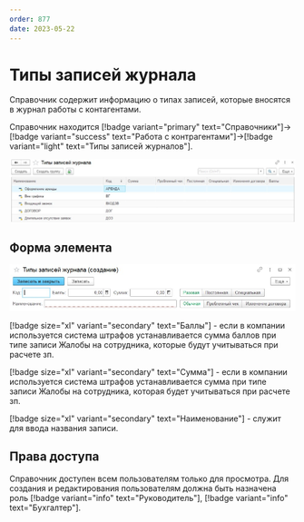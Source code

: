 ```yaml
---
order: 877
date: 2023-05-22
---
```

# Типы записей журнала

Справочник содержит информацию о типах записей, которые вносятся в журнал работы с контагентами.

Справочник находится [!badge variant="primary" text="Справочники"]->[!badge variant="success" text="Работа с контрагентами"]->[!badge variant="light" text="Типы записей журналов"].

![Форма списка типы записей журналов](/images/Форма_списка_типы_записей.jpg)

## Форма элемента

![](/images/Форма_элемента_типы_записей.jpg)

[!badge size="xl" variant="secondary" text="Баллы"] - если в компании используется система штрафов устанавливается сумма баллов при типе записи Жалобы на сотрудника, которые будут учитываться при расчете зп.

[!badge size="xl" variant="secondary" text="Сумма"] - если в компании используется система штрафов устанавливается сумма при типе записи Жалобы на сотрудника, которая будет учитываться при расчете зп.

[!badge size="xl" variant="secondary" text="Наименование"] - служит для ввода названия записи.

## Права доступа

Справочник доступен всем пользователям только для просмотра. Для создания и редактирования пользователям должна быть назначена роль [!badge variant="info" text="Руководитель"], [!badge variant="info" text="Бухгалтер"].